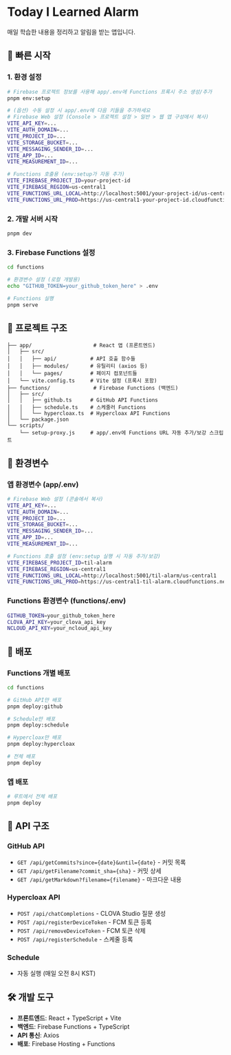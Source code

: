 # Today I Learned Alarm

매일 학습한 내용을 정리하고 알림을 받는 앱입니다.

## 🚀 빠른 시작

### 1. 환경 설정
```bash
# Firebase 프로젝트 정보를 사용해 app/.env에 Functions 프록시 주소 생성/추가
pnpm env:setup

# (옵션) 수동 설정 시 app/.env에 다음 키들을 추가하세요
# Firebase Web 설정 (Console > 프로젝트 설정 > 일반 > 웹 앱 구성에서 복사)
VITE_API_KEY=...
VITE_AUTH_DOMAIN=...
VITE_PROJECT_ID=...
VITE_STORAGE_BUCKET=...
VITE_MESSAGING_SENDER_ID=...
VITE_APP_ID=...
VITE_MEASUREMENT_ID=...

# Functions 호출용 (env:setup가 자동 추가)
VITE_FIREBASE_PROJECT_ID=your-project-id
VITE_FIREBASE_REGION=us-central1
VITE_FUNCTIONS_URL_LOCAL=http://localhost:5001/your-project-id/us-central1
VITE_FUNCTIONS_URL_PROD=https://us-central1-your-project-id.cloudfunctions.net
```

### 2. 개발 서버 시작
```bash
pnpm dev
```

### 3. Firebase Functions 설정
```bash
cd functions

# 환경변수 설정 (로컬 개발용)
echo "GITHUB_TOKEN=your_github_token_here" > .env

# Functions 실행
pnpm serve
```

## 📁 프로젝트 구조

```
├── app/                    # React 앱 (프론트엔드)
│   ├── src/
│   │   ├── api/           # API 호출 함수들
│   │   ├── modules/       # 유틸리티 (axios 등)
│   │   └── pages/         # 페이지 컴포넌트들
│   └── vite.config.ts     # Vite 설정 (프록시 포함)
├── functions/              # Firebase Functions (백엔드)
│   ├── src/
│   │   ├── github.ts      # GitHub API Functions
│   │   ├── schedule.ts    # 스케줄러 Functions
│   │   └── hypercloax.ts  # Hypercloax API Functions
│   └── package.json
└── scripts/
    └── setup-proxy.js     # app/.env에 Functions URL 자동 추가/보강 스크립트
```

## 🔧 환경변수

### 앱 환경변수 (app/.env)
```bash
# Firebase Web 설정 (콘솔에서 복사)
VITE_API_KEY=...
VITE_AUTH_DOMAIN=...
VITE_PROJECT_ID=...
VITE_STORAGE_BUCKET=...
VITE_MESSAGING_SENDER_ID=...
VITE_APP_ID=...
VITE_MEASUREMENT_ID=...

# Functions 호출 설정 (env:setup 실행 시 자동 추가/보강)
VITE_FIREBASE_PROJECT_ID=til-alarm
VITE_FIREBASE_REGION=us-central1
VITE_FUNCTIONS_URL_LOCAL=http://localhost:5001/til-alarm/us-central1
VITE_FUNCTIONS_URL_PROD=https://us-central1-til-alarm.cloudfunctions.net
```

### Functions 환경변수 (functions/.env)
```bash
GITHUB_TOKEN=your_github_token_here
CLOVA_API_KEY=your_clova_api_key
NCLOUD_API_KEY=your_ncloud_api_key
```

## 🚀 배포

### Functions 개별 배포
```bash
cd functions

# GitHub API만 배포
pnpm deploy:github

# Schedule만 배포
pnpm deploy:schedule

# Hypercloax만 배포
pnpm deploy:hypercloax

# 전체 배포
pnpm deploy
```

### 앱 배포
```bash
# 루트에서 전체 배포
pnpm deploy
```

## 🔄 API 구조

### GitHub API
- `GET /api/getCommits?since={date}&until={date}` - 커밋 목록
- `GET /api/getFilename?commit_sha={sha}` - 커밋 상세
- `GET /api/getMarkdown?filename={filename}` - 마크다운 내용

### Hypercloax API
- `POST /api/chatCompletions` - CLOVA Studio 질문 생성
- `POST /api/registerDeviceToken` - FCM 토큰 등록
- `POST /api/removeDeviceToken` - FCM 토큰 삭제
- `POST /api/registerSchedule` - 스케줄 등록

### Schedule
- 자동 실행 (매일 오전 8시 KST)

## 🛠️ 개발 도구

- **프론트엔드**: React + TypeScript + Vite
- **백엔드**: Firebase Functions + TypeScript
- **API 통신**: Axios
- **배포**: Firebase Hosting + Functions